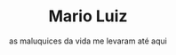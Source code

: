 <h1 align="center">Mario Luiz</h1>
<div style="display:flex; justify-content:center;">
    <div>
    </div>
    <div>
        as maluquices da vida me levaram até aqui
    </div>
</div>